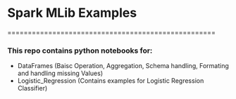 # Spark MLib Examples
===================================================
### This repo contains python notebooks for:
- DataFrames (Baisc Operation, Aggregation, Schema handling, Formating and handling missing Values)
- Logistic_Regression (Contains examples for Logistic Regression Classifier)



